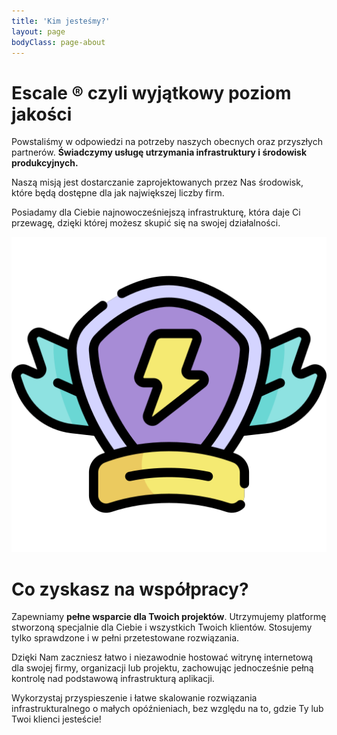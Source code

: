 ```yaml
---
title: 'Kim jesteśmy?'
layout: page
bodyClass: page-about
---
```


# Escale ® czyli wyjątkowy poziom jakości

Powstaliśmy w odpowiedzi na potrzeby naszych obecnych oraz przyszłych partnerów. **Świadczymy usługę utrzymania infrastruktury i środowisk produkcyjnych.**

Naszą misją jest dostarczanie zaprojektowanych przez Nas środowisk, które będą dostępne dla jak największej liczby firm.

Posiadamy dla Ciebie najnowocześniejszą infrastrukturę, która daje Ci przewagę, dzięki której możesz skupić się na swojej działalności.

<p align="center">
  <img class="about" src="/images/illustrations/quality.png">
</p>

# Co zyskasz na współpracy?

Zapewniamy **pełne wsparcie dla Twoich projektów**. Utrzymujemy platformę stworzoną specjalnie dla Ciebie i wszystkich Twoich klientów. Stosujemy tylko sprawdzone i w pełni przetestowane rozwiązania.

Dzięki Nam zaczniesz łatwo i niezawodnie hostować witrynę internetową dla swojej firmy, organizacji lub projektu, zachowując jednocześnie pełną kontrolę nad podstawową infrastrukturą aplikacji.

Wykorzystaj przyspieszenie i łatwe skalowanie rozwiązania infrastrukturalnego o małych opóźnieniach, bez względu na to, gdzie Ty lub Twoi klienci jesteście!
